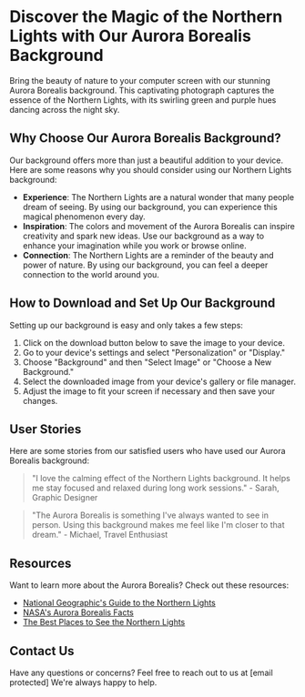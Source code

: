 <!--font:Dancing Script-->

# Discover the Magic of the Northern Lights with Our Aurora Borealis Background

Bring the beauty of nature to your computer screen with our stunning Aurora Borealis background. This captivating photograph captures the essence of the Northern Lights, with its swirling green and purple hues dancing across the night sky.

## Why Choose Our Aurora Borealis Background?

Our background offers more than just a beautiful addition to your device. Here are some reasons why you should consider using our Northern Lights background:

- **Experience**: The Northern Lights are a natural wonder that many people dream of seeing. By using our background, you can experience this magical phenomenon every day.
- **Inspiration**: The colors and movement of the Aurora Borealis can inspire creativity and spark new ideas. Use our background as a way to enhance your imagination while you work or browse online.
- **Connection**: The Northern Lights are a reminder of the beauty and power of nature. By using our background, you can feel a deeper connection to the world around you.

## How to Download and Set Up Our Background

Setting up our background is easy and only takes a few steps:

1. Click on the download button below to save the image to your device.
2. Go to your device's settings and select "Personalization" or "Display."
3. Choose "Background" and then "Select Image" or "Choose a New Background."
4. Select the downloaded image from your device's gallery or file manager.
5. Adjust the image to fit your screen if necessary and then save your changes.

## User Stories

Here are some stories from our satisfied users who have used our Aurora Borealis background:

> "I love the calming effect of the Northern Lights background. It helps me stay focused and relaxed during long work sessions." - Sarah, Graphic Designer

> "The Aurora Borealis is something I've always wanted to see in person. Using this background makes me feel like I'm closer to that dream." - Michael, Travel Enthusiast

## Resources

Want to learn more about the Aurora Borealis? Check out these resources:

- [National Geographic's Guide to the Northern Lights](#)
- [NASA's Aurora Borealis Facts](#)
- [The Best Places to See the Northern Lights](#)

## Contact Us

Have any questions or concerns? Feel free to reach out to us at [email protected] We're always happy to help.

<!--

Write me content for website with wallpaper which alt text is:

"A photograph of the Northern Lights, with the green and purple hues swirling in the night sky."

The name/title of the page should not be 1:1 copy of the alt text but rather a real content of the website which is using this wallpaper.

- Use markdown format 
- Start with heading
- Heading should be short and concise
- The content should look like a real website 
- The website should not be about the wallpaper, wallpaper is just a related background
- Heading should be contain work "wallpaper" or "background"
- Include real sections like references, contact, user stories, etc. use things relevant to the page purpose.
- Feel free to use structure like headings, bullets, numbering, blockquotes, paragraphs, horizontal lines, etc.
- You can use formatting like bold or _italic_
- You can include UTF-8 emojis
- Links should be only #hash anchors (and you can refer to the document itself)
- Do not include images


---


# Explore the Wonders of Nature with our Aurora Borealis Wallpaper

Transform your computer screen into a stunning display of natural beauty with our Northern Lights wallpaper. This mesmerizing photograph captures the magic of the Aurora Borealis, with its swirling green and purple hues dancing across the night sky.

## Why Choose Our Aurora Borealis Wallpaper?

Our wallpaper offers more than just a beautiful background for your device. Here are some reasons why you should consider using our Northern Lights wallpaper:

- **Inspiration**: The Northern Lights have inspired awe and wonder in people for centuries. By using our wallpaper, you can experience this natural wonder every day and find inspiration in its beauty.
- **Relaxation**: The calming colors of the Aurora Borealis can help reduce stress and promote relaxation. Use our wallpaper as a way to create a peaceful environment while you work or browse online.
- **Unique**: Stand out from the crowd with our unique wallpaper. While others may use generic backgrounds, you can showcase your individuality and love for nature with our Aurora Borealis wallpaper.

## How to Download and Set Up Our Wallpaper

Setting up our wallpaper is easy and only takes a few steps:

1. Click on the download button below to save the image to your device.
2. Go to your device's settings and select "Personalization" or "Display."
3. Choose "Wallpaper" and then "Select Image" or "Choose a New Wallpaper."
4. Select the downloaded image from your device's gallery or file manager.
5. Adjust the image to fit your screen if necessary and then save your changes.

## User Stories

Here are some stories from our satisfied users who have used our Aurora Borealis wallpaper:

> "I love using the Northern Lights wallpaper on my computer. It reminds me of my trip to Iceland and helps me stay focused while I work." - Jane, Freelance Writer

> "The colors of the Aurora Borealis are so calming and beautiful. I use this wallpaper as a way to destress during my breaks at work." - Mark, Accountant

## References

Want to learn more about the Aurora Borealis? Check out these resources:

- [National Geographic's Guide to the Northern Lights](#)
- [NASA's Aurora Borealis Facts](#)
- [The Best Places to See the Northern Lights](#)

## Contact Us

Have any questions or concerns? Feel free to reach out to us at [email protected] We'd be happy to help you with any issues you may have.


---


Heading should not include word "wallpaper". The website should not be about the wallpaper itself, wallpaper is just a related background, rewrite whole content.


---


# Discover the Magic of the Northern Lights with Our Aurora Borealis Background

Bring the beauty of nature to your computer screen with our stunning Aurora Borealis background. This captivating photograph captures the essence of the Northern Lights, with its swirling green and purple hues dancing across the night sky.

## Why Choose Our Aurora Borealis Background?

Our background offers more than just a beautiful addition to your device. Here are some reasons why you should consider using our Northern Lights background:

- **Experience**: The Northern Lights are a natural wonder that many people dream of seeing. By using our background, you can experience this magical phenomenon every day.
- **Inspiration**: The colors and movement of the Aurora Borealis can inspire creativity and spark new ideas. Use our background as a way to enhance your imagination while you work or browse online.
- **Connection**: The Northern Lights are a reminder of the beauty and power of nature. By using our background, you can feel a deeper connection to the world around you.

## How to Download and Set Up Our Background

Setting up our background is easy and only takes a few steps:

1. Click on the download button below to save the image to your device.
2. Go to your device's settings and select "Personalization" or "Display."
3. Choose "Background" and then "Select Image" or "Choose a New Background."
4. Select the downloaded image from your device's gallery or file manager.
5. Adjust the image to fit your screen if necessary and then save your changes.

## User Stories

Here are some stories from our satisfied users who have used our Aurora Borealis background:

> "I love the calming effect of the Northern Lights background. It helps me stay focused and relaxed during long work sessions." - Sarah, Graphic Designer

> "The Aurora Borealis is something I've always wanted to see in person. Using this background makes me feel like I'm closer to that dream." - Michael, Travel Enthusiast

## Resources

Want to learn more about the Aurora Borealis? Check out these resources:

- [National Geographic's Guide to the Northern Lights](#)
- [NASA's Aurora Borealis Facts](#)
- [The Best Places to See the Northern Lights](#)

## Contact Us

Have any questions or concerns? Feel free to reach out to us at [email protected] We're always happy to help.

-->
